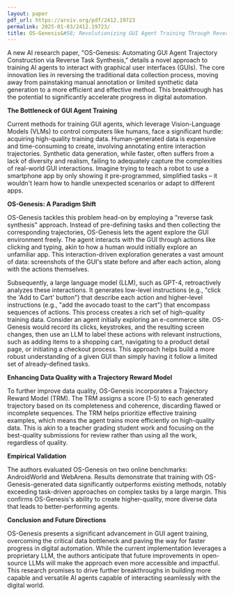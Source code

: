 ```yaml
---
layout: paper
pdf_url: https://arxiv.org/pdf/2412.19723
permalink: 2025-01-03/2412.19723/
title: OS-Genesis&#58; Revolutionizing GUI Agent Training Through Reverse Task Synthesis
---
```




A new AI research paper, "OS-Genesis: Automating GUI Agent Trajectory Construction via Reverse Task Synthesis," details a novel approach to training AI agents to interact with graphical user interfaces (GUIs).  The core innovation lies in reversing the traditional data collection process, moving away from painstaking manual annotation or limited synthetic data generation to a more efficient and effective method. This breakthrough has the potential to significantly accelerate progress in digital automation.

**The Bottleneck of GUI Agent Training**

Current methods for training GUI agents, which leverage Vision-Language Models (VLMs) to control computers like humans, face a significant hurdle: acquiring high-quality training data.  Human-generated data is expensive and time-consuming to create, involving annotating entire interaction trajectories. Synthetic data generation, while faster, often suffers from a lack of diversity and realism, failing to adequately capture the complexities of real-world GUI interactions.  Imagine trying to teach a robot to use a smartphone app by only showing it pre-programmed, simplified tasks – it wouldn't learn how to handle unexpected scenarios or adapt to different apps.

**OS-Genesis: A Paradigm Shift**

OS-Genesis tackles this problem head-on by employing a "reverse task synthesis" approach. Instead of pre-defining tasks and then collecting the corresponding trajectories, OS-Genesis lets the agent explore the GUI environment freely. The agent interacts with the GUI through actions like clicking and typing, akin to how a human would initially explore an unfamiliar app.  This interaction-driven exploration generates a vast amount of data: screenshots of the GUI's state before and after each action, along with the actions themselves.

Subsequently, a large language model (LLM), such as GPT-4, retroactively analyzes these interactions.  It generates low-level instructions (e.g., "click the 'Add to Cart' button") that describe each action and higher-level instructions (e.g., "add the avocado toast to the cart") that encompass sequences of actions. This process creates a rich set of high-quality training data.  Consider an agent initially exploring an e-commerce site. OS-Genesis would record its clicks, keystrokes, and the resulting screen changes, then use an LLM to label these actions with relevant instructions, such as adding items to a shopping cart, navigating to a product detail page, or initiating a checkout process.  This approach helps build a more robust understanding of a given GUI than simply having it follow a limited set of already-defined tasks.

**Enhancing Data Quality with a Trajectory Reward Model**

To further improve data quality, OS-Genesis incorporates a Trajectory Reward Model (TRM).  The TRM assigns a score (1-5) to each generated trajectory based on its completeness and coherence, discarding flawed or incomplete sequences. The TRM helps prioritize effective training examples, which means the agent trains more efficiently on high-quality data. This is akin to a teacher grading student work and focusing on the best-quality submissions for review rather than using all the work, regardless of quality.

**Empirical Validation**

The authors evaluated OS-Genesis on two online benchmarks: AndroidWorld and WebArena.  Results demonstrate that training with OS-Genesis-generated data significantly outperforms existing methods, notably exceeding task-driven approaches on complex tasks by a large margin. This confirms OS-Genesis's ability to create higher-quality, more diverse data that leads to better-performing agents.

**Conclusion and Future Directions**

OS-Genesis presents a significant advancement in GUI agent training, overcoming the critical data bottleneck and paving the way for faster progress in digital automation.  While the current implementation leverages a proprietary LLM, the authors anticipate that future improvements in open-source LLMs will make the approach even more accessible and impactful.  This research promises to drive further breakthroughs in building more capable and versatile AI agents capable of interacting seamlessly with the digital world.